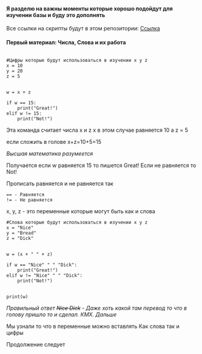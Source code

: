 
#### Я разделю на важны моменты которые хорошо подойдут для изучении базы и буду это дополнять 

Все ссылки на скрипты будут в этом репозитории: [Ссылка](https://github.com/phancyn/learn-py)

#### Первый материал: Числа, Слова и их работа
```

#Цифры которые будут использоваться в изучении x y z 
x = 10  
y = 20  
z = 5  
  
  
w = x + z   
  
if w == 15:  
    print("Great!")  
elif w != 15:  
    print("Not!")

```
Эта команда считает числа x и z 
x в этом случае равняется 10 а z = 5 

если сложить в голове x+z=10+5=15 

*Высшая математика разумеется* 

Получается если w равняется 15 то пишется Great! 
Если не равняется то Not!

Прописать равняется и не равняется так 

	== - Равняется 
	!= - Не равняется

x, y, z - это переменные которые могут быть как и слова 

```
#Слова которые будут использоваться в изучении x y z 
x = "Nice"  
y = "Bread"  
z = "Dick"  
  
  
w = (x + " " + z)   
  
if w == "Nice" " " "Dick":  
    print("Great!")  
elif w != "Nice" " " "Dick":  
    print("Not!")  
  
  
print(w)
```
*Правильный ответ ~~Nice Dick~~ - Даже хоть какой там перевод то что в голову пришло то и сделал. КМХ. Дальше* 

Мы узнали то что в переменные можно вставлять Как слова так и цифры 

Продолжение следует